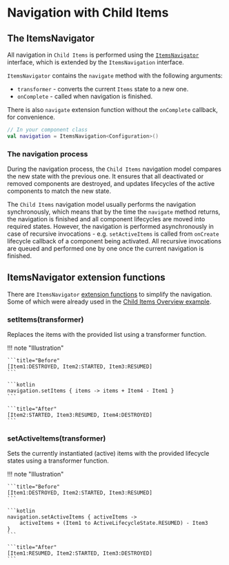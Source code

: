 # Navigation with Child Items

## The ItemsNavigator

All navigation in `Child Items` is performed using the [
`ItemsNavigator`](https://github.com/arkivanov/Decompose/blob/master/decompose/src/commonMain/kotlin/com/arkivanov/decompose/router/items/ItemsNavigator.kt)
interface, which is extended by the `ItemsNavigation` interface.

`ItemsNavigator` contains the `navigate` method with the following arguments:

- `transformer` - converts the current `Items` state to a new one.
- `onComplete` - called when navigation is finished.

There is also `navigate` extension function without the `onComplete` callback, for convenience.

```kotlin title="Creating the navigation"
// In your component class
val navigation = ItemsNavigation<Configuration>()
```

### The navigation process

During the navigation process, the `Child Items` navigation model compares the new state with the previous one. It
ensures that all deactivated or removed components are destroyed, and updates lifecycles of the active components to
match the new state.

The `Child Items` navigation model usually performs the navigation synchronously, which means that by the time the
`navigate` method returns, the navigation is finished and all component lifecycles are moved into required states.
However, the navigation is performed asynchronously in case of recursive invocations - e.g. `setActiveItems` is called
from `onCreate` lifecycle callback of a component being activated. All recursive invocations are queued and performed
one by one once the current navigation is finished.

## ItemsNavigator extension functions

There are
`ItemsNavigator` [extension functions](https://github.com/arkivanov/Decompose/blob/master/decompose/src/commonMain/kotlin/com/arkivanov/decompose/router/items/ItemsNavigatorExt.kt)
to simplify the navigation. Some of which were already used in the [Child Items Overview example](overview.md#example).

### setItems(transformer)

Replaces the items with the provided list using a transformer function.

!!! note "Illustration"

    ```title="Before"
    [Item1:DESTROYED, Item2:STARTED, Item3:RESUMED]
    ```

    ```kotlin
    navigation.setItems { items -> items + Item4 - Item1 }
    ```

    ```title="After"
    [Item2:STARTED, Item3:RESUMED, Item4:DESTROYED]
    ```

### setActiveItems(transformer)

Sets the currently instantiated (active) items with the provided lifecycle states using a transformer function.

!!! note "Illustration"

    ```title="Before"
    [Item1:DESTROYED, Item2:STARTED, Item3:RESUMED]
    ```

    ```kotlin
    navigation.setActiveItems { activeItems ->
        activeItems + (Item1 to ActiveLifecycleState.RESUMED) - Item3
    }
    ```

    ```title="After"
    [Item1:RESUMED, Item2:STARTED, Item3:DESTROYED]
    ```

